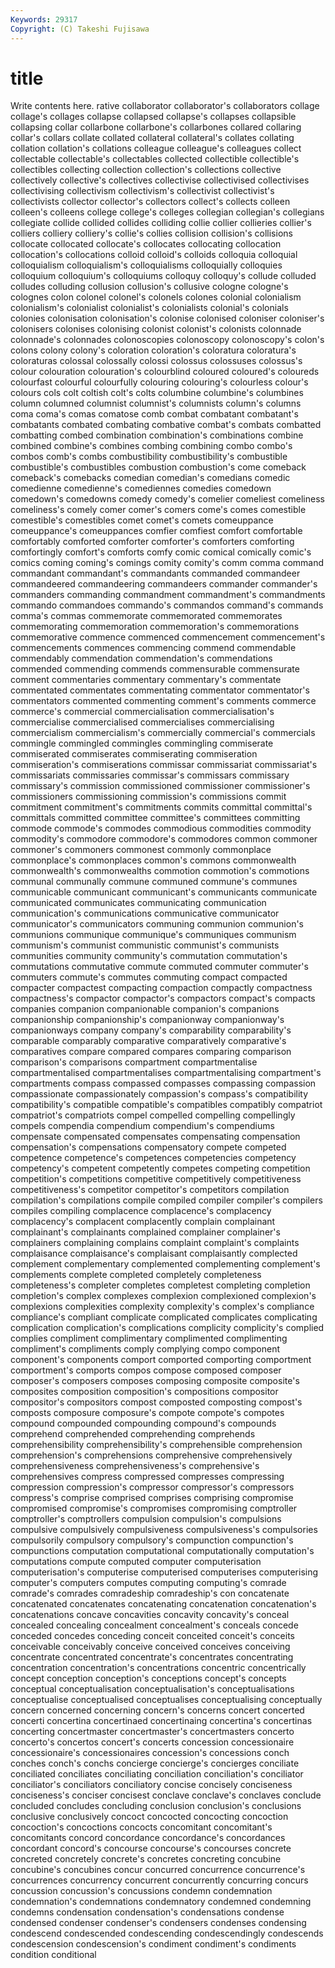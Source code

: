 ```yaml
---
Keywords: 29317 
Copyright: (C) Takeshi Fujisawa
---
```


# title

Write contents here.
rative collaborator
collaborator's collaborators collage collage's collages collapse collapsed collapse's collapses collapsible
collapsing collar collarbone collarbone's collarbones collared collaring collar's collars collate
collated collateral collateral's collates collating collation collation's collations colleague colleague's
colleagues collect collectable collectable's collectables collected collectible collectible's collectibles collecting
collection collection's collections collective collectively collective's collectives collectivise collectivised collectivises
collectivising collectivism collectivism's collectivist collectivist's collectivists collector collector's collectors collect's
collects colleen colleen's colleens college college's colleges collegian collegian's collegians
collegiate collide collided collides colliding collie collier collieries collier's colliers
colliery colliery's collie's collies collision collision's collisions collocate collocated collocate's
collocates collocating collocation collocation's collocations colloid colloid's colloids colloquia colloquial
colloquialism colloquialism's colloquialisms colloquially colloquies colloquium colloquium's colloquiums colloquy colloquy's
collude colluded colludes colluding collusion collusion's collusive cologne cologne's colognes
colon colonel colonel's colonels colones colonial colonialism colonialism's colonialist colonialist's
colonialists colonial's colonials colonies colonisation colonisation's colonise colonised coloniser coloniser's
colonisers colonises colonising colonist colonist's colonists colonnade colonnade's colonnades colonoscopies
colonoscopy colonoscopy's colon's colons colony colony's coloration coloration's coloratura coloratura's
coloraturas colossal colossally colossi colossus colossuses colossus's colour colouration colouration's
colourblind coloured coloured's coloureds colourfast colourful colourfully colouring colouring's colourless
colour's colours cols colt coltish colt's colts columbine columbine's columbines
column columned columnist columnist's columnists column's columns coma coma's comas
comatose comb combat combatant combatant's combatants combated combating combative combat's
combats combatted combatting combed combination combination's combinations combine combined combine's
combines combing combining combo combo's combos comb's combs combustibility combustibility's
combustible combustible's combustibles combustion combustion's come comeback comeback's comebacks comedian
comedian's comedians comedic comedienne comedienne's comediennes comedies comedown comedown's comedowns
comedy comedy's comelier comeliest comeliness comeliness's comely comer comer's comers
come's comes comestible comestible's comestibles comet comet's comets comeuppance comeuppance's
comeuppances comfier comfiest comfort comfortable comfortably comforted comforter comforter's comforters
comforting comfortingly comfort's comforts comfy comic comical comically comic's comics
coming coming's comings comity comity's comm comma command commandant commandant's
commandants commanded commandeer commandeered commandeering commandeers commander commander's commanders commanding
commandment commandment's commandments commando commandoes commando's commandos command's commands comma's
commas commemorate commemorated commemorates commemorating commemoration commemoration's commemorations commemorative commence
commenced commencement commencement's commencements commences commencing commend commendable commendably commendation
commendation's commendations commended commending commends commensurable commensurate comment commentaries commentary
commentary's commentate commentated commentates commentating commentator commentator's commentators commented commenting
comment's comments commerce commerce's commercial commercialisation commercialisation's commercialise commercialised commercialises
commercialising commercialism commercialism's commercially commercial's commercials commingle commingled commingles commingling
commiserate commiserated commiserates commiserating commiseration commiseration's commiserations commissar commissariat commissariat's
commissariats commissaries commissar's commissars commissary commissary's commission commissioned commissioner commissioner's
commissioners commissioning commission's commissions commit commitment commitment's commitments commits committal
committal's committals committed committee committee's committees committing commode commode's commodes
commodious commodities commodity commodity's commodore commodore's commodores common commoner commoner's
commoners commonest commonly commonplace commonplace's commonplaces common's commons commonwealth commonwealth's
commonwealths commotion commotion's commotions communal communally commune communed commune's communes
communicable communicant communicant's communicants communicate communicated communicates communicating communication communication's
communications communicative communicator communicator's communicators communing communion communion's communions communique
communique's communiques communism communism's communist communistic communist's communists communities community
community's commutation commutation's commutations commutative commute commuted commuter commuter's commuters
commute's commutes commuting compact compacted compacter compactest compacting compaction compactly
compactness compactness's compactor compactor's compactors compact's compacts companies companion companionable
companion's companions companionship companionship's companionway companionway's companionways company company's comparability
comparability's comparable comparably comparative comparatively comparative's comparatives compare compared compares
comparing comparison comparison's comparisons compartment compartmentalise compartmentalised compartmentalises compartmentalising compartment's
compartments compass compassed compasses compassing compassion compassionate compassionately compassion's compass's
compatibility compatibility's compatible compatible's compatibles compatibly compatriot compatriot's compatriots compel
compelled compelling compellingly compels compendia compendium compendium's compendiums compensate compensated
compensates compensating compensation compensation's compensations compensatory compete competed competence competence's
competences competencies competency competency's competent competently competes competing competition competition's
competitions competitive competitively competitiveness competitiveness's competitor competitor's competitors compilation compilation's
compilations compile compiled compiler compiler's compilers compiles compiling complacence complacence's
complacency complacency's complacent complacently complain complainant complainant's complainants complained complainer
complainer's complainers complaining complains complaint complaint's complaints complaisance complaisance's complaisant
complaisantly complected complement complementary complemented complementing complement's complements complete completed
completely completeness completeness's completer completes completest completing completion completion's complex
complexes complexion complexioned complexion's complexions complexities complexity complexity's complex's compliance
compliance's compliant complicate complicated complicates complicating complication complication's complications complicity
complicity's complied complies compliment complimentary complimented complimenting compliment's compliments comply
complying compo component component's components comport comported comporting comportment comportment's
comports compos compose composed composer composer's composers composes composing composite
composite's composites composition composition's compositions compositor compositor's compositors compost composted
composting compost's composts composure composure's compote compote's compotes compound compounded
compounding compound's compounds comprehend comprehended comprehending comprehends comprehensibility comprehensibility's comprehensible
comprehension comprehension's comprehensions comprehensive comprehensively comprehensiveness comprehensiveness's comprehensive's comprehensives compress
compressed compresses compressing compression compression's compressor compressor's compressors compress's comprise
comprised comprises comprising compromise compromised compromise's compromises compromising comptroller comptroller's
comptrollers compulsion compulsion's compulsions compulsive compulsively compulsiveness compulsiveness's compulsories compulsorily
compulsory compulsory's compunction compunction's compunctions computation computational computationally computation's computations
compute computed computer computerisation computerisation's computerise computerised computerises computerising computer's
computers computes computing computing's comrade comrade's comrades comradeship comradeship's con
concatenate concatenated concatenates concatenating concatenation concatenation's concatenations concave concavities concavity
concavity's conceal concealed concealing concealment concealment's conceals concede conceded concedes
conceding conceit conceited conceit's conceits conceivable conceivably conceive conceived conceives
conceiving concentrate concentrated concentrate's concentrates concentrating concentration concentration's concentrations concentric
concentrically concept conception conception's conceptions concept's concepts conceptual conceptualisation conceptualisation's
conceptualisations conceptualise conceptualised conceptualises conceptualising conceptually concern concerned concerning concern's
concerns concert concerted concerti concertina concertinaed concertinaing concertina's concertinas concerting
concertmaster concertmaster's concertmasters concerto concerto's concertos concert's concerts concession concessionaire
concessionaire's concessionaires concession's concessions conch conches conch's conchs concierge concierge's
concierges conciliate conciliated conciliates conciliating conciliation conciliation's conciliator conciliator's conciliators
conciliatory concise concisely conciseness conciseness's conciser concisest conclave conclave's conclaves
conclude concluded concludes concluding conclusion conclusion's conclusions conclusive conclusively concoct
concocted concocting concoction concoction's concoctions concocts concomitant concomitant's concomitants concord
concordance concordance's concordances concordant concord's concourse concourse's concourses concrete concreted
concretely concrete's concretes concreting concubine concubine's concubines concur concurred concurrence
concurrence's concurrences concurrency concurrent concurrently concurring concurs concussion concussion's concussions
condemn condemnation condemnation's condemnations condemnatory condemned condemning condemns condensation condensation's
condensations condense condensed condenser condenser's condensers condenses condensing condescend condescended
condescending condescendingly condescends condescension condescension's condiment condiment's condiments condition conditional
